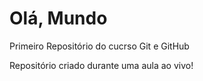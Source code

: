 # Olá, Mundo
 Primeiro Repositório do cucrso Git e GitHub


Repositório criado durante uma aula ao vivo!